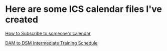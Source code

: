 # Here are some ICS calendar files I've created

[How to Subscribe to someone's calendar](https://support.google.com/calendar/answer/37100)

[DAM to DSM Intermediate Training Schedule](matthewbusche.com/ics/intermediate.ics)
